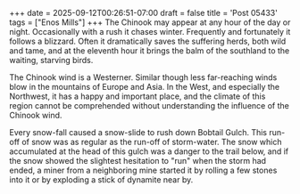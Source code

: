 +++
date = 2025-09-12T00:26:51-07:00
draft = false
title = 'Post 05433'
tags = ["Enos Mills"]
+++
The Chinook may appear at any hour of the day or night. Occasionally with a rush it chases winter. Frequently and fortunately it follows a blizzard. Often it dramatically saves the suffering herds, both wild and tame, and at the eleventh hour it brings the balm of the southland to the waiting, starving birds.

The Chinook wind is a Westerner. Similar though less far-reaching winds blow in the mountains of Europe and Asia. In the West, and especially the Northwest, it has a happy and important place, and the climate of this region cannot be comprehended without understanding the influence of the Chinook wind.

Every snow-fall caused a snow-slide to rush down Bobtail Gulch. This run-off of snow was as regular as the run-off of storm-water. The snow which accumulated at the head of this gulch was a danger to the trail below, and if the snow showed the slightest hesitation to "run" when the storm had ended, a miner from a neighboring mine started it by rolling a few stones into it or by exploding a stick of dynamite near by.
